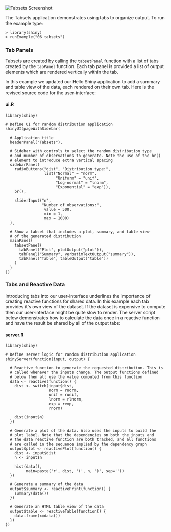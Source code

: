 

![Tabsets Screenshot](screenshots/tabsets.png)

The Tabsets application demonstrates using tabs to organize output. To run the example type: 

<pre><code class="console">&gt; library(shiny)
&gt; runExample(&quot;06_tabsets&quot;)
</code></pre>

### Tab Panels

Tabsets are created by calling the `tabsetPanel` function with a list of tabs created by the `tabPanel` function. Each tab panel is provided a list of output elements which are rendered vertically within the tab.

In this example we updated our Hello Shiny application to add a summary and table view of the data,  each rendered on their own tab. Here is the revised source code for the user-interface:

#### ui.R
<pre><code class="r">library(shiny)

# Define UI for random distribution application 
shinyUI(pageWithSidebar(

  # Application title
  headerPanel(&quot;Tabsets&quot;),

  # Sidebar with controls to select the random distribution type
  # and number of observations to generate. Note the use of the br()
  # element to introduce extra vertical spacing
  sidebarPanel(
    radioButtons(&quot;dist&quot;, &quot;Distribution type:&quot;,
                 list(&quot;Normal&quot; = &quot;norm&quot;,
                      &quot;Uniform&quot; = &quot;unif&quot;,
                      &quot;Log-normal&quot; = &quot;lnorm&quot;,
                      &quot;Exponential&quot; = &quot;exp&quot;)),
    br(),

    sliderInput(&quot;n&quot;, 
                &quot;Number of observations:&quot;, 
                 value = 500,
                 min = 1, 
                 max = 1000)
  ),

  # Show a tabset that includes a plot, summary, and table view
  # of the generated distribution
  mainPanel(
    tabsetPanel(
      tabPanel(&quot;Plot&quot;, plotOutput(&quot;plot&quot;)), 
      tabPanel(&quot;Summary&quot;, verbatimTextOutput(&quot;summary&quot;)), 
      tabPanel(&quot;Table&quot;, tableOutput(&quot;table&quot;))
    )
  )
))
</code></pre>

### Tabs and Reactive Data

Introducing tabs into our user-interface underlines the importance of creating reactive functions for shared data. In this example each tab provides it's own view of the dataset. If the dataset is expensive to compute then our user-interface might be quite slow to render. The server script below demonstrates how to calculate the data once in a reactive function and have the result be shared by all of the output tabs:

#### server.R

<pre><code class="r">library(shiny)

# Define server logic for random distribution application
shinyServer(function(input, output) {

  # Reactive function to generate the requested distribution. This is 
  # called whenever the inputs change. The output functions defined 
  # below then all use the value computed from this function
  data &lt;- reactive(function() {  
    dist &lt;- switch(input$dist,
                   norm = rnorm,
                   unif = runif,
                   lnorm = rlnorm,
                   exp = rexp,
                   rnorm)

    dist(input$n)
  })

  # Generate a plot of the data. Also uses the inputs to build the 
  # plot label. Note that the dependencies on both the inputs and
  # the data reactive function are both tracked, and all functions 
  # are called in the sequence implied by the dependency graph
  output$plot &lt;- reactivePlot(function() {
    dist &lt;- input$dist
    n &lt;- input$n

    hist(data(), 
         main=paste(&#39;r&#39;, dist, &#39;(&#39;, n, &#39;)&#39;, sep=&#39;&#39;))
  })

  # Generate a summary of the data
  output$summary &lt;- reactivePrint(function() {
    summary(data())
  })

  # Generate an HTML table view of the data
  output$table &lt;- reactiveTable(function() {
    data.frame(x=data())
  })
})
</code></pre>
